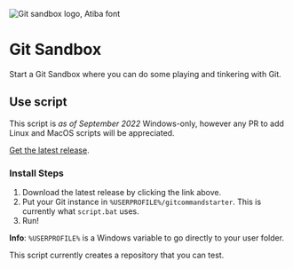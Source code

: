 ![Git sandbox logo, Atiba font](https://fontmeme.com/permalink/221007/df2b0a957e533479547b014f77bffe21.png)
# Git Sandbox
Start a Git Sandbox where you can do some playing and tinkering with Git.

## Use script
This script is *as of September 2022* Windows-only, however any PR to add Linux and MacOS scripts will be appreciated.

[Get the latest release](https://github.com/softcode589/git-command-starter/releases/latest).

### Install Steps
1. Download the latest release by clicking the link above.
2. Put your Git instance in `%USERPROFILE%/gitcommandstarter`. This is currently what `script.bat` uses.
3. Run!

**Info**: `%USERPROFILE%` is a Windows variable to go directly to your user folder.

This script currently creates a repository that you can test.
